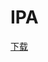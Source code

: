 # IPA
[下载](itms-services://?action=download-manifest&url=https://github.com/zhaozzq/IPA/manifest.plist)